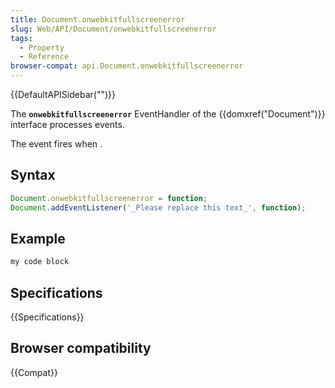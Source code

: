 ```yaml
---
title: Document.onwebkitfullscreenerror
slug: Web/API/Document/onwebkitfullscreenerror
tags:
  - Property
  - Reference
browser-compat: api.Document.onwebkitfullscreenerror
---
```

{{DefaultAPISidebar("")}}

The **`onwebkitfullscreenerror`** EventHandler of the {{domxref("Document")}} interface processes  events.

The  event fires when .

## Syntax

```js
Document.onwebkitfullscreenerror = function;
Document.addEventListener('_Please replace this text_', function);
```

## Example

```js
my code block
```

## Specifications

{{Specifications}}

## Browser compatibility

{{Compat}}

